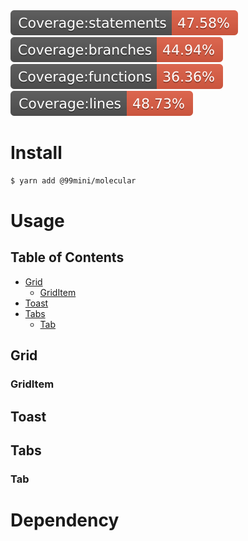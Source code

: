 <div>
  <img src="./.badges/badge-statements.svg" />
  <img src="./.badges/badge-branches.svg" />
  <img src="./.badges/badge-functions.svg" />
  <img src="./.badges/badge-lines.svg" />
</div>

# Install

```bash
$ yarn add @99mini/molecular
```

# Usage

## Table of Contents

- [Grid](#Grid)
  - [GridItem](#GridItem)
- [Toast](#Toast)
- [Tabs](#Tabs)
  - [Tab](#Tab)

## Grid

### GridItem

## Toast

## Tabs

### Tab

# Dependency
